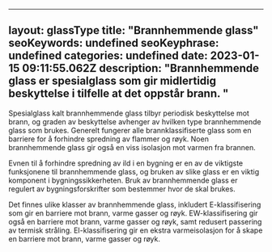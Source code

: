 
---
layout: glassType
title: "Brannhemmende glass"
seoKeywords: undefined
seoKeyphrase: undefined
categories: undefined
date: 2023-01-15 09:11:55.062Z
description: "Brannhemmende glass er spesialglass som gir midlertidig beskyttelse i tilfelle at det oppstår brann. "
---

Spesialglass kalt brannhemmende glass tilbyr periodisk beskyttelse mot brann, og graden av beskyttelse avhenger av hvilken type brannhemmende glass som brukes. Generelt fungerer alle brannklassifiserte glass som en barriere for å forhindre spredning av flammer og røyk. Noen brannhemmende glass gir også en viss isolasjon mot varmen fra brannen. 

Evnen til å forhindre spredning av ild i en bygning er en av de viktigste funksjonene til brannhemmende glass, og bruken av slike glass er en viktig komponent i bygningssikkerheten. Bruk av brannhemmende glass er regulert av bygningsforskrifter som bestemmer hvor de skal brukes.

Det finnes ulike klasser av brannhemmende glass, inkludert E-klassifisering som gir en barriere mot brann, varme gasser og røyk. EW-klassifisering gir også en barriere mot brann, varme gasser og røyk, samt redusert passering av termisk stråling. EI-klassifisering gir en ekstra varmeisolasjon for å skape en barriere mot brann, varme gasser og røyk.
